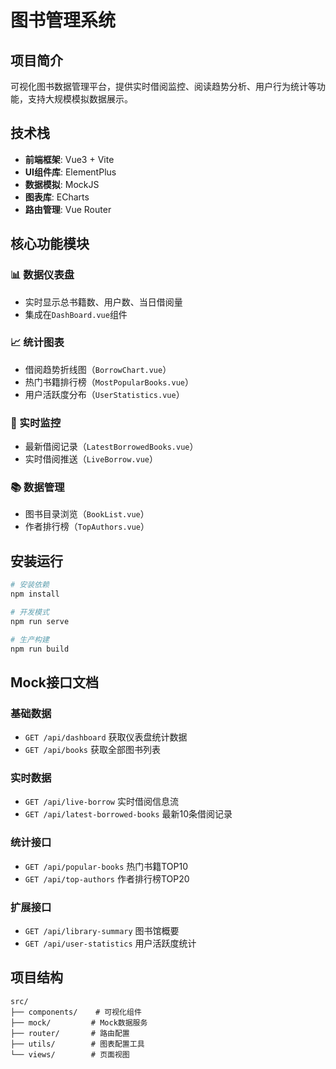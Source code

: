 # 图书管理系统

## 项目简介
可视化图书数据管理平台，提供实时借阅监控、阅读趋势分析、用户行为统计等功能，支持大规模模拟数据展示。

## 技术栈
- **前端框架**: Vue3 + Vite
- **UI组件库**: ElementPlus
- **数据模拟**: MockJS
- **图表库**: ECharts
- **路由管理**: Vue Router

## 核心功能模块
### 📊 数据仪表盘
- 实时显示总书籍数、用户数、当日借阅量
- 集成在`DashBoard.vue`组件

### 📈 统计图表
- 借阅趋势折线图（`BorrowChart.vue`）
- 热门书籍排行榜（`MostPopularBooks.vue`）
- 用户活跃度分布（`UserStatistics.vue`）

### 🚨 实时监控
- 最新借阅记录（`LatestBorrowedBooks.vue`）
- 实时借阅推送（`LiveBorrow.vue`）

### 📚 数据管理
- 图书目录浏览（`BookList.vue`）
- 作者排行榜（`TopAuthors.vue`）

## 安装运行
```bash
# 安装依赖
npm install

# 开发模式
npm run serve

# 生产构建
npm run build
```

## Mock接口文档
### 基础数据
- `GET /api/dashboard` 获取仪表盘统计数据
- `GET /api/books` 获取全部图书列表

### 实时数据
- `GET /api/live-borrow` 实时借阅信息流
- `GET /api/latest-borrowed-books` 最新10条借阅记录

### 统计接口
- `GET /api/popular-books` 热门书籍TOP10
- `GET /api/top-authors` 作者排行榜TOP20

### 扩展接口
- `GET /api/library-summary` 图书馆概要
- `GET /api/user-statistics` 用户活跃度统计

## 项目结构
```
src/
├── components/    # 可视化组件
├── mock/         # Mock数据服务
├── router/       # 路由配置
├── utils/        # 图表配置工具
└── views/        # 页面视图
```